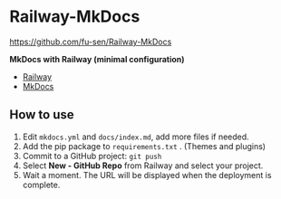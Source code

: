 # Railway-MkDocs

<https://github.com/fu-sen/Railway-MkDocs>

**MkDocs with Railway (minimal configuration)**

- [Railway](https://railway.app/)
- [MkDocs](https://www.mkdocs.org/)

## How to use

1. Edit `mkdocs.yml` and `docs/index.md`, add more files if needed.
2. Add the pip package to `requirements.txt` . (Themes and plugins)
3. Commit to a GitHub project: `git push`
4. Select **New - GitHub Repo** from Railway and select your project.
6. Wait a moment. The URL will be displayed when the deployment is complete.
